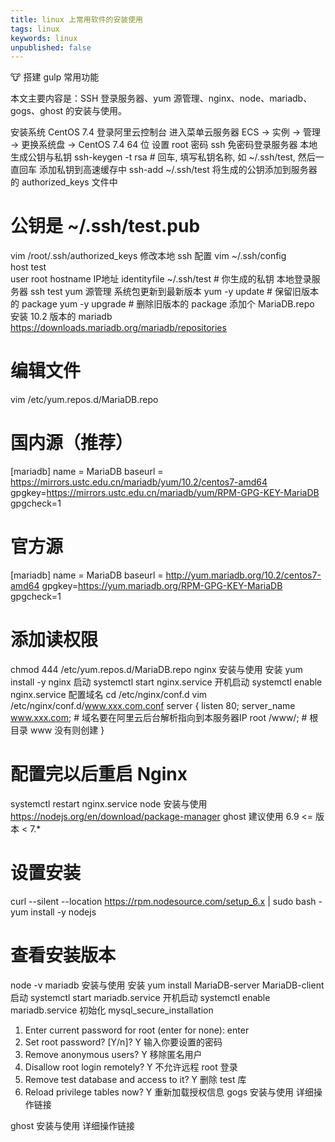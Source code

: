 ```yaml
---
title: linux 上常用软件的安装使用
tags: linux
keywords: linux
unpublished: false
---
```


:cow: 搭建 gulp 常用功能
<!--more-->

本文主要内容是：SSH 登录服务器、yum 源管理、nginx、node、mariadb、gogs、ghost 的安装与使用。

安装系统 CentOS 7.4
登录阿里云控制台
进入菜单云服务器 ECS -> 实例 -> 管理 -> 更换系统盘 -> CentOS 7.4 64 位
设置 root 密码
ssh 免密码登录服务器
本地生成公钥与私钥
ssh-keygen -t rsa # 回车, 填写私钥名称, 如 ~/.ssh/test, 然后一直回车
添加私钥到高速缓存中
ssh-add ~/.ssh/test
将生成的公钥添加到服务器的 authorized_keys 文件中
# 公钥是 ~/.ssh/test.pub
vim /root/.ssh/authorized_keys
修改本地 ssh 配置
vim ~/.ssh/config  
host test  
    user root
    hostname IP地址
    identityfile ~/.ssh/test # 你生成的私钥
本地登录服务器
ssh test
yum 源管理
系统包更新到最新版本
yum -y update # 保留旧版本的 package
yum -y upgrade # 删除旧版本的 package
添加个 MariaDB.repo 安装 10.2 版本的 mariadb
https://downloads.mariadb.org/mariadb/repositories

# 编辑文件
vim /etc/yum.repos.d/MariaDB.repo

# 国内源（推荐）
[mariadb]
name = MariaDB
baseurl = https://mirrors.ustc.edu.cn/mariadb/yum/10.2/centos7-amd64
gpgkey=https://mirrors.ustc.edu.cn/mariadb/yum/RPM-GPG-KEY-MariaDB
gpgcheck=1

# 官方源
[mariadb]
name = MariaDB
baseurl = http://yum.mariadb.org/10.2/centos7-amd64
gpgkey=https://yum.mariadb.org/RPM-GPG-KEY-MariaDB
gpgcheck=1

# 添加读权限
chmod 444 /etc/yum.repos.d/MariaDB.repo
nginx 安装与使用
安装
yum install -y nginx
启动
systemctl start nginx.service
开机启动
systemctl enable nginx.service
配置域名
cd /etc/nginx/conf.d
vim /etc/nginx/conf.d/www.xxx.com.conf
server {
  listen 80;
  server_name www.xxx.com; # 域名要在阿里云后台解析指向到本服务器IP
  root /www/; # 根目录 www 没有则创建
}

# 配置完以后重启 Nginx
systemctl restart nginx.service
node 安装与使用
https://nodejs.org/en/download/package-manager
ghost 建议使用 6.9 <= 版本 < 7.*

# 设置安装
curl --silent --location https://rpm.nodesource.com/setup_6.x | sudo bash -
yum install -y nodejs 

# 查看安装版本
node -v
mariadb 安装与使用
安装
yum install MariaDB-server MariaDB-client
启动
systemctl start mariadb.service
开机启动
systemctl enable mariadb.service
初始化
mysql_secure_installation
1. Enter current password for root (enter for none): enter
2. Set root password? [Y/n]? Y 输入你要设置的密码
3. Remove anonymous users? Y 移除匿名用户
4. Disallow root login remotely? Y 不允许远程 root 登录
5. Remove test database and access to it? Y 删除 test 库
6. Reload privilege tables now? Y 重新加载授权信息
gogs 安装与使用
详细操作链接

ghost 安装与使用
详细操作链接